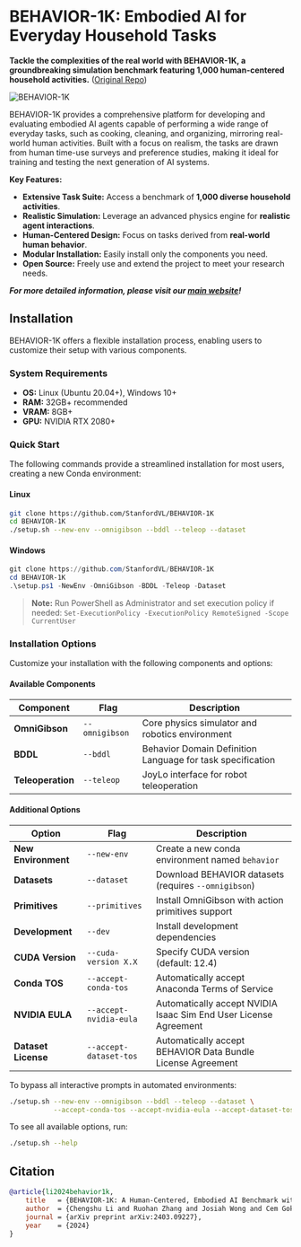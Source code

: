 # BEHAVIOR-1K: Embodied AI for Everyday Household Tasks

**Tackle the complexities of the real world with BEHAVIOR-1K, a groundbreaking simulation benchmark featuring 1,000 human-centered household activities.** ([Original Repo](https://github.com/StanfordVL/BEHAVIOR-1K))

![BEHAVIOR-1K](./docs/assets/readme_splash_logo.png)

BEHAVIOR-1K provides a comprehensive platform for developing and evaluating embodied AI agents capable of performing a wide range of everyday tasks, such as cooking, cleaning, and organizing, mirroring real-world human activities.  Built with a focus on realism, the tasks are drawn from human time-use surveys and preference studies, making it ideal for training and testing the next generation of AI systems.

**Key Features:**

*   **Extensive Task Suite:** Access a benchmark of **1,000 diverse household activities**.
*   **Realistic Simulation:** Leverage an advanced physics engine for **realistic agent interactions**.
*   **Human-Centered Design:** Focus on tasks derived from **real-world human behavior**.
*   **Modular Installation:** Easily install only the components you need.
*   **Open Source:**  Freely use and extend the project to meet your research needs.

***For more detailed information, please visit our [main website](https://behavior.stanford.edu/)!***

## Installation

BEHAVIOR-1K offers a flexible installation process, enabling users to customize their setup with various components.

### System Requirements

*   **OS:** Linux (Ubuntu 20.04+), Windows 10+
*   **RAM:** 32GB+ recommended
*   **VRAM:** 8GB+
*   **GPU:** NVIDIA RTX 2080+

### Quick Start

The following commands provide a streamlined installation for most users, creating a new Conda environment:

#### Linux
```bash
git clone https://github.com/StanfordVL/BEHAVIOR-1K
cd BEHAVIOR-1K
./setup.sh --new-env --omnigibson --bddl --teleop --dataset
```

#### Windows
```powershell
git clone https://github.com/StanfordVL/BEHAVIOR-1K
cd BEHAVIOR-1K
.\setup.ps1 -NewEnv -OmniGibson -BDDL -Teleop -Dataset
```

> **Note:** Run PowerShell as Administrator and set execution policy if needed: `Set-ExecutionPolicy -ExecutionPolicy RemoteSigned -Scope CurrentUser`

### Installation Options

Customize your installation with the following components and options:

#### Available Components

| Component       | Flag           | Description                                                 |
|-----------------|----------------|-------------------------------------------------------------|
| **OmniGibson**   | `--omnigibson`  | Core physics simulator and robotics environment            |
| **BDDL**         | `--bddl`        | Behavior Domain Definition Language for task specification |
| **Teleoperation** | `--teleop`      | JoyLo interface for robot teleoperation                      |

#### Additional Options

| Option                | Flag                      | Description                                                                |
|-----------------------|---------------------------|----------------------------------------------------------------------------|
| **New Environment**   | `--new-env`               | Create a new conda environment named `behavior`                             |
| **Datasets**          | `--dataset`               | Download BEHAVIOR datasets (requires `--omnigibson`)                         |
| **Primitives**        | `--primitives`            | Install OmniGibson with action primitives support                            |
| **Development**       | `--dev`                   | Install development dependencies                                            |
| **CUDA Version**      | `--cuda-version X.X`      | Specify CUDA version (default: 12.4)                                        |
| **Conda TOS**         | `--accept-conda-tos`      | Automatically accept Anaconda Terms of Service                             |
| **NVIDIA EULA**       | `--accept-nvidia-eula`    | Automatically accept NVIDIA Isaac Sim End User License Agreement             |
| **Dataset License**   | `--accept-dataset-tos`    | Automatically accept BEHAVIOR Data Bundle License Agreement                  |

To bypass all interactive prompts in automated environments:

```bash
./setup.sh --new-env --omnigibson --bddl --teleop --dataset \
           --accept-conda-tos --accept-nvidia-eula --accept-dataset-tos
```

To see all available options, run:

```bash
./setup.sh --help
```

## Citation

```bibtex
@article{li2024behavior1k,
    title   = {BEHAVIOR-1K: A Human-Centered, Embodied AI Benchmark with 1,000 Everyday Activities and Realistic Simulation},
    author  = {Chengshu Li and Ruohan Zhang and Josiah Wong and Cem Gokmen and Sanjana Srivastava and Roberto Martín-Martín and Chen Wang and Gabrael Levine and Wensi Ai and Benjamin Martinez and Hang Yin and Michael Lingelbach and Minjune Hwang and Ayano Hiranaka and Sujay Garlanka and Arman Aydin and Sharon Lee and Jiankai Sun and Mona Anvari and Manasi Sharma and Dhruva Bansal and Samuel Hunter and Kyu-Young Kim and Alan Lou and Caleb R Matthews and Ivan Villa-Renteria and Jerry Huayang Tang and Claire Tang and Fei Xia and Yunzhu Li and Silvio Savarese and Hyowon Gweon and C. Karen Liu and Jiajun Wu and Li Fei-Fei},
    journal = {arXiv preprint arXiv:2403.09227},
    year    = {2024}
}